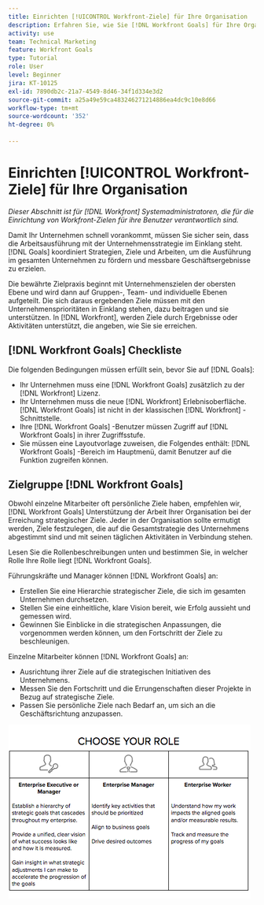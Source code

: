 ```yaml
---
title: Einrichten [!UICONTROL Workfront-Ziele] für Ihre Organisation
description: Erfahren Sie, wie Sie [!DNL Workfront Goals] für Ihre Organisation verwenden, damit Sie sicherstellen können, dass die Arbeitsausführung an Ihrer Strategie ausgerichtet ist.
activity: use
team: Technical Marketing
feature: Workfront Goals
type: Tutorial
role: User
level: Beginner
jira: KT-10125
exl-id: 7890db2c-21a7-4549-8d46-34f1d334e3d2
source-git-commit: a25a49e59ca483246271214886ea4dc9c10e8d66
workflow-type: tm+mt
source-wordcount: '352'
ht-degree: 0%

---
```


# Einrichten [!UICONTROL Workfront-Ziele] für Ihre Organisation

*Dieser Abschnitt ist für [!DNL Workfront] Systemadministratoren, die für die Einrichtung von Workfront-Zielen für ihre Benutzer verantwortlich sind.*

Damit Ihr Unternehmen schnell vorankommt, müssen Sie sicher sein, dass die Arbeitsausführung mit der Unternehmensstrategie im Einklang steht. [!DNL   Goals] koordiniert Strategien, Ziele und Arbeiten, um die Ausführung im gesamten Unternehmen zu fördern und messbare Geschäftsergebnisse zu erzielen.

Die bewährte Zielpraxis beginnt mit Unternehmenszielen der obersten Ebene und wird dann auf Gruppen-, Team- und individuelle Ebenen aufgeteilt. Die sich daraus ergebenden Ziele müssen mit den Unternehmensprioritäten in Einklang stehen, dazu beitragen und sie unterstützen. In [!DNL Workfront], werden Ziele durch Ergebnisse oder Aktivitäten unterstützt, die angeben, wie Sie sie erreichen.

## [!DNL Workfront Goals] Checkliste

Die folgenden Bedingungen müssen erfüllt sein, bevor Sie auf [!DNL   Goals]:

* Ihr Unternehmen muss eine [!DNL Workfront Goals] zusätzlich zu der [!DNL Workfront] Lizenz.
* Ihr Unternehmen muss die neue [!DNL Workfront] Erlebnisoberfläche. [!DNL Workfront Goals] ist nicht in der klassischen [!DNL Workfront] -Schnittstelle.
* Ihre [!DNL Workfront Goals] -Benutzer müssen Zugriff auf [!DNL Workfront Goals] in ihrer Zugriffsstufe.
* Sie müssen eine Layoutvorlage zuweisen, die Folgendes enthält: [!DNL Workfront Goals] -Bereich im Hauptmenü, damit Benutzer auf die Funktion zugreifen können.

## Zielgruppe [!DNL Workfront Goals]

Obwohl einzelne Mitarbeiter oft persönliche Ziele haben, empfehlen wir, [!DNL Workfront Goals] Unterstützung der Arbeit Ihrer Organisation bei der Erreichung strategischer Ziele. Jeder in der Organisation sollte ermutigt werden, Ziele festzulegen, die auf die Gesamtstrategie des Unternehmens abgestimmt sind und mit seinen täglichen Aktivitäten in Verbindung stehen.

Lesen Sie die Rollenbeschreibungen unten und bestimmen Sie, in welcher Rolle Ihre Rolle liegt [!DNL Workfront Goals].

Führungskräfte und Manager können [!DNL Workfront Goals] an:

* Erstellen Sie eine Hierarchie strategischer Ziele, die sich im gesamten Unternehmen durchsetzen.
* Stellen Sie eine einheitliche, klare Vision bereit, wie Erfolg aussieht und gemessen wird.
* Gewinnen Sie Einblicke in die strategischen Anpassungen, die vorgenommen werden können, um den Fortschritt der Ziele zu beschleunigen.

Einzelne Mitarbeiter können [!DNL Workfront Goals] an:

* Ausrichtung ihrer Ziele auf die strategischen Initiativen des Unternehmens.
* Messen Sie den Fortschritt und die Errungenschaften dieser Projekte in Bezug auf strategische Ziele.
* Passen Sie persönliche Ziele nach Bedarf an, um sich an die Geschäftsrichtung anzupassen.

![Eine Grafik verschiedener Rollen für Workfront-Ziele](assets/01-workfront-goals-choose-your-role.png)
